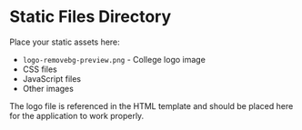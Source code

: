 # Static Files Directory

Place your static assets here:
- `logo-removebg-preview.png` - College logo image
- CSS files
- JavaScript files
- Other images

The logo file is referenced in the HTML template and should be placed here for the application to work properly. 